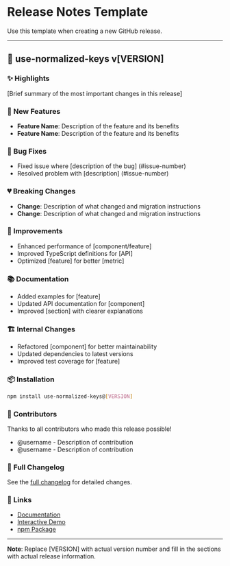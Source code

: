 # Release Notes Template

Use this template when creating a new GitHub release.

---

## 🎉 use-normalized-keys v[VERSION]

### ✨ Highlights

[Brief summary of the most important changes in this release]

### 🚀 New Features

- **Feature Name**: Description of the feature and its benefits
- **Feature Name**: Description of the feature and its benefits

### 🐛 Bug Fixes

- Fixed issue where [description of the bug] (#issue-number)
- Resolved problem with [description] (#issue-number)

### 💔 Breaking Changes

- **Change**: Description of what changed and migration instructions
- **Change**: Description of what changed and migration instructions

### 🔧 Improvements

- Enhanced performance of [component/feature]
- Improved TypeScript definitions for [API]
- Optimized [feature] for better [metric]

### 📚 Documentation

- Added examples for [feature]
- Updated API documentation for [component]
- Improved [section] with clearer explanations

### 🏗️ Internal Changes

- Refactored [component] for better maintainability
- Updated dependencies to latest versions
- Improved test coverage for [feature]

### 📦 Installation

```bash
npm install use-normalized-keys@[VERSION]
```

### 🙏 Contributors

Thanks to all contributors who made this release possible!

- @username - Description of contribution
- @username - Description of contribution

### 📖 Full Changelog

See the [full changelog](https://github.com/DavGarcia/use-normalized-keys/blob/main/CHANGELOG.md) for detailed changes.

### 🔗 Links

- [Documentation](https://davgarcia.github.io/use-normalized-keys/)
- [Interactive Demo](https://davgarcia.github.io/use-normalized-keys/demo/)
- [npm Package](https://www.npmjs.com/package/use-normalized-keys)

---

**Note**: Replace [VERSION] with actual version number and fill in the sections with actual release information.